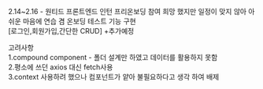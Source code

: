 2.14~2.16 - 원티드 프론트엔드 인턴 프리온보딩 참여 희망 했지만 일정이 맞지 않아 아쉬운 마음에 연습 겸 온보딩 테스트 기능 구현 
<br/>[로그인,회원가입,간단한 CRUD] +추가예정


고려사항
<br/>1.compound component - 폴더 설계만 하였고 데이터를 활용하지 못함
<br/>2.평소에 쓰던 axios 대신 fetch사용
<br/>3.context 사용하려 했으나 컴포넌트가 얕아 불필요하다고 생각 하여 배제
